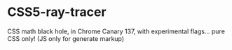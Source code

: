 # CSS5-ray-tracer
CSS math black hole, in Chrome Canary 137, with experimental flags... pure CSS only! (JS only for generate markup)
